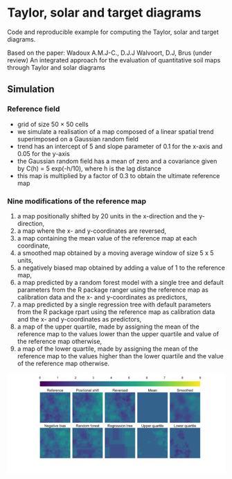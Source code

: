 # Taylor, solar and target diagrams
Code and reproducible example for computing the Taylor, solar and target diagrams. 

Based on the paper: 
Wadoux A.M.J-C., D.J.J Walvoort, D.J, Brus (under review) An integrated approach for the evaluation of quantitative soil maps through Taylor and solar diagrams


## Simulation 
### Reference field 
* grid of size 50 × 50 cells
* we simulate a realisation of a map composed of a linear spatial trend superimposed on a Gaussian random field
* trend has an intercept of 5 and slope parameter of 0.1 for the x-axis and 0.05 for the y-axis
* the Gaussian random field has a mean of zero and a covariance given by C(h) = 5 exp(-h/10), where h is the lag distance
* this map is multiplied by a factor of 0.3 to obtain the ultimate reference map

### Nine modifications of the reference map 
1. a map positionally shifted by 20 units in the x-direction and the y-direction,
2. a map where the x- and y-coordinates are reversed, 
3. a map containing the mean value of the reference map at each coordinate, 
4. a smoothed map obtained by a moving average window of size 5 x 5 units,  
5. a negatively biased map obtained by adding a value of 1 to the reference map, 
6. a map predicted by a random forest model with a single tree and default parameters from the R package ranger using the reference map as calibration data and the x- and y-coordinates as predictors,
7. a map predicted by a single regression tree with default parameters from the R package rpart using the reference map as calibration data and the x- and y-coordinates as predictors, 
8. a map of the upper quartile, made by assigning the mean of the reference map to the values lower than the upper quartile and value of the reference map otherwise,
9. a map of the lower quartile, made by assigning the mean of the reference map to the values higher than the lower quartile and the value of the reference map otherwise.

![alt text](Simulated_case_maps.jpg)
